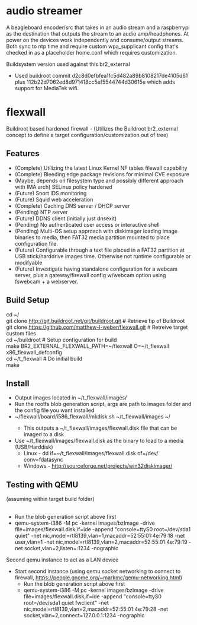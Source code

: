 

# audio streamer

A beagleboard encoder/src that takes in an audio stream and a raspberrypi as the destination that outputs the stream to an audio amp/headphones.  At power on the devices work independently and consume/output streams.  Both sync to ntp time and require custom wpa_supplicant config that's checked in as a placeholder home.conf which requires customization.

Buildsystem version used against this br2_external
- Used buildroot commit d2c8d0efbfea1fc5d482a89b8108217de4105d61 plus 112b22d7062ed8d971418cc5ef5544744d30615e which adds support for MediaTek wifi.



# flexwall
Buildroot based hardened firewall - (Utilizes the Buildroot br2_external concept to define a target configuration/customization out of tree)

Features
------------------------------------------------------
+ (Complete) Utilizing the latest Linux Kernel NF tables filewall capability
+ (Complete) Bleeding edge package revisions for minimal CVE exposure
+ (Maybe, depends on filesystem type and possibly different approach with IMA arch) SELinux policy hardened
+ (Future) Snort IDS monitoring
+ (Future) Squid web acceleration
+ (Complete) Caching DNS server / DHCP server
+ (Pending) NTP server
+ (Future) DDNS client (initially just dnsexit)
+ (Pending) No authenticated user access or interactive shell
+ (Pending) Multi-OS setup approach with diskimager loading image binaries to media, then FAT32 media partition mounted to place configuration file.
+ (Future) Configurable through a text file placed in a FAT32 partition at USB stick/harddrive images time.  Otherwise not runtime configurable or modifyable
+ (Future) Investigate having standalone configuration for a webcam server, plus a gateway/firewall config w/webcam option using fswebcam + a webserver.

Build Setup
------------------------------------------------------
cd ~/<br>
git clone http://git.buildroot.net/git/buildroot.git              # Retrieve tip of Buildroot<br>
git clone https://github.com/matthew-l-weber/flexwall.git         # Retreive target custom files<br>
cd ~/buildroot                                                    # Setup configuration for build<br>
make BR2_EXTERNAL_FLEXWALL_PATH=~/flexwall O=~/t_flexwall x86_flexwall_defconfig<br>
cd ~/t_flexwall                                                   # Do initial build<br>
make<br>

Install
------------------------------------------------------
+ Output images located in ~/t_flexwall/images/
+ Run the rootfs blob generation script, args are path to images folder and the config file you want installed
+ ~/flexwall/board/i586_flexwall/mkdisk.sh ~/t_flexwall/images ~/<configfilename>
  + This outputs a ~/t_flexwall/images/flexwall.disk file that can be imaged to a disk
+ Use ~/t_flexwall/images/flexwall.disk as the binary to load to a media (USB/Harddisk)
  +  Linux - dd if=~/t_flexwall/images/flexwall.disk of=/dev/<disk> conv=fdatasync
  +  Windows - http://sourceforge.net/projects/win32diskimager/

Testing with QEMU
------------------------------------------------------
(assuming within target build folder)<br><br>
+ Run the blob generation script above first
+ qemu-system-i386 -M pc -kernel images/bzImage -drive file=images/flexwall.disk,if=ide -append "console=ttyS0 root=/dev/sda1 quiet" -net nic,model=rtl8139,vlan=1,macaddr=52:55:01:4e:79:18 -net user,vlan=1 -net nic,model=rtl8139,vlan=2,macaddr=52:55:01:4e:79:19 -net socket,vlan=2,listen=:1234  -nographic

Second qemu instance to act as a LAN device
+ Start second instance (using qemu socket networking to connect to firewall, https://people.gnome.org/~markmc/qemu-networking.html)
  + Run the blob generation script above first
  + qemu-system-i386 -M pc -kernel images/bzImage -drive file=images/flexwall.disk,if=ide -append "console=ttyS0 root=/dev/sda1 quiet fwclient" -net nic,model=rtl8139,vlan=2,macaddr=52:55:01:4e:79:28 -net socket,vlan=2,connect=127.0.0.1:1234   -nographic

